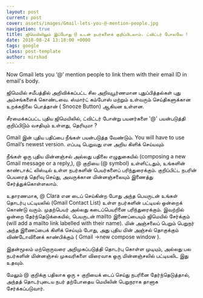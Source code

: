 ```yaml
---
layout: post
current: post
cover: assets/images/Gmail-lets-you-@-mention-people.jpg
navigation: true
title: ஜிமெயிலிலும் இப்போது @ உடன் நபர்களைக் குறிப்பிடலாம். ட்விட்டர் போலவே !
date: 2018-08-24 13:18:00 +0000
tags: google
class: post-template
author: mirshad
---
```

Now Gmail lets you ‘@’ mention people to link them with their email ID in email's body.

ஜிமெயில் சமீபத்தில் அறிவிக்கப்பட்ட சில அறிவுபூர்ணமான புதுப்பித்தல்கள் புது அம்சங்களைக் கொண்டவை. ஸ்மார்ட் கம்போஸ் மற்றும் உள்வரும் செய்திகளுக்கான உறக்கநிலை பொத்தான் ( Snooze Button) ஆகியன உள்ளன.

சீரமைக்கப்பட்ட புதிய ஜிமெயிலில், ட்விட்டர் போன்று பயனர்களை '@' பயன்படுத்தி குறிப்பிடும் வசதியும் உள்ளது, தெரியுமா ?

Gmail இன் புதிய பதிப்பை நீங்கள் பயன்படுத்த வேண்டும். You will have to use Gmail’s newest version. எப்படி பெறுவது என அறிய கிளிக் செய்யவும்

நீங்கள் ஒரு புதிய மின்னஞ்சல் அல்லது பதிலை எழுதுகையில் (composing a new Gmail message or a reply,), @ குறியை (@ symbol) உள்ளிட்டதும், உங்களின் காண்டாக்ட் லிஸ்டில் உள்ள நபர்களின் பெயர்களைப் பரிந்துரைக்கும். குறிப்பிட்ட நபரின் பெயரைத் தெரிவு செய்து, அவருக்கான மின்னஞ்சலையும் இணைத்து சேர்த்துக்கொள்ளலாம்.

உதாரணமாக, @ Clara என டைப் செய்கின்ற போது அந்த பெயருடன் உங்கள் தொடர்பு பட்டியலில் (Gmail Contact List) உள்ள நபர்களின் பட்டியல் ஒன்றைக் கொண்டு வரும். முதற்பெயர் அல்லது கடைப்பெயரினை பரிந்துரைக்கும். இவற்றில் ஒன்றை தேர்ந்தெடுக்கையில், பெயருடன் mailto இணைப்பையும் ஜிமெயில் சேர்க்கும் (will add a mailto link labelled with their name). மின் அஞ்சலைப் பெறும் பெறுநர் அந்த இணைப்பைக் கிளிக் செய்யும் போது, அது புதிய மின் அஞ்சல் தொகுக்கும் விண்டோவினைக் காண்பிக்கும் ( Gmail ->new compose window ).

இதன்மூலம் மற்றொருவரை அறிமுகப்படுத்தி தொடர்பு கொள்ள முடியும், அல்லது பல நபர்களின் மின்னஞ்சல் முகவரிகளை விரைவாக ஒரு மின்னஞ்சலில் பட்டியலிட இது உதவும்.

மேலும் @ குறிக்கு பதிலாக ஒரு + குறியைக் டைப் செய்து நபரினை தேர்ந்தெடுத்தால், அந்தத் தொடர்புடைய நபர் தற்போதைய மெயிலின் பெறுநராக தானாக சேர்க்கப்படுவார்.
